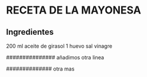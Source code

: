 # RECETA DE LA MAYONESA

## Ingredientes

200 ml aceite de girasol 
1 huevo
sal
vinagre

###############
añadimos otra linea

##############
otra mas
